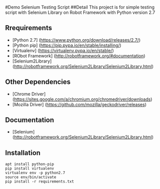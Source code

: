 #Demo Selenium Testing Script
##Detail
This project is for simple testing script with Selenium Library on Robot Framework with Python version 2.7
## Rrequirements
- [Python 2.7] (https://www.python.org/download/releases/2.7/)
- [Python pip] (https://pip.pypa.io/en/stable/installing/)
- [Virtualenv] (https://virtualenv.pypa.io/en/stable/)
- [RObot Framework] (http://robotframework.org/#documentation)
- [Selenium2Library] (http://robotframework.org/Selenium2Library/Selenium2Library.html)
## Other Dependencies
- [Chrome Driver] (https://sites.google.com/a/chromium.org/chromedriver/downloads)
- [Mozilla Driver] (https://github.com/mozilla/geckodriver/releases)
## Documentation
- [Selenium] (http://robotframework.org/Selenium2Library/Selenium2Library.html)
## Installation
```
apt install python-pip
pip install virtualenv
virtualenv env -p python2.7
source env/bin/activate
pip install -r requirements.txt
```
